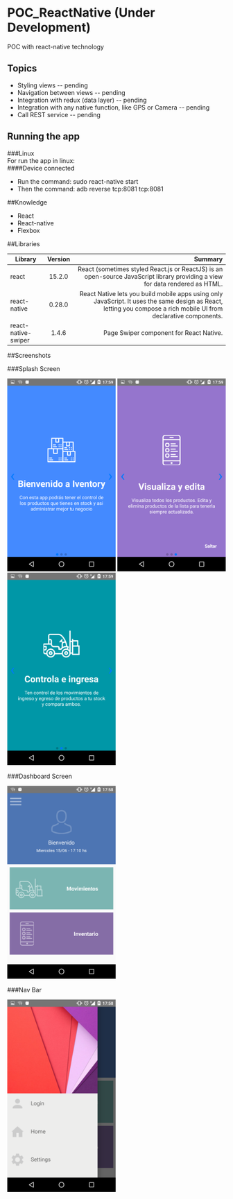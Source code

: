 # POC_ReactNative (Under Development)
POC with react-native technology

## Topics  
- Styling views -- pending  
- Navigation between views  -- pending  
- Integration with redux (data layer)  -- pending  
- Integration with any native function, like GPS or Camera -- pending  
- Call REST service -- pending  


## Running the app   

###Linux   
For run the app in linux:   
####Device connected   
- Run the command: sudo react-native start
- Then the command: adb reverse tcp:8081 tcp:8081 



##Knowledge

- React
- React-native
- Flexbox  
  
##Libraries  
  
| Library          | Version           | Summary  |
| ---------------- |:-------------:| -----:|
| react          | 15.2.0 | React (sometimes styled React.js or ReactJS) is an open-source JavaScript library providing a view for data rendered as HTML. |
| react-native      | 0.28.0      |   React Native lets you build mobile apps using only JavaScript. It uses the same design as React, letting you compose a rich mobile UI from declarative components. |
| react-native-swiper | 1.4.6      |  Page Swiper component for React Native. |
  

##Screenshots

###Splash Screen  
  
<img src="/art/splash_A.png" width="250">
<img src="/art/splash_B.png" width="250">
<img src="/art/splash_C.png" width="250">

###Dashboard Screen   
   
<img src="/art/home.png" width="250">   

###Nav Bar   
   
<img src="/art/drawer.png" width="250">
